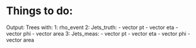 # Things to do:

Output:
Trees with:
    1: rho_event
    2: Jets_truth:
        - vector<float> pt
        - vector<float> eta
        - vector<float> phi
        - vector<float> area
    3: Jets_meas:
        - vector<flaot> pt
        - vector<flaot> eta
        - vector<flaot> phi
        - vector<flaot> area

